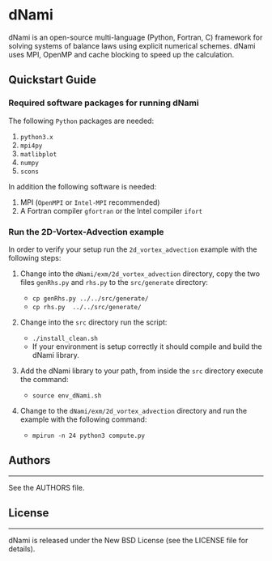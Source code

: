 # dNami

dNami is an open-source multi-language (Python, Fortran, C) framework for solving systems of balance laws using explicit numerical schemes. 
dNami uses MPI, OpenMP and cache blocking to speed up the calculation.

## Quickstart Guide

### Required software packages for running dNami
The following `Python` packages are needed:
1. `python3.x`
2. `mpi4py`
3. `matlibplot`
4. `numpy`
5. `scons` 

In addition the following software is needed:
1. MPI (`OpenMPI` or `Intel-MPI` recommended)
2. A Fortran compiler `gfortran` or the Intel compiler `ifort`

### Run the 2D-Vortex-Advection example
In order to verify your setup run the `2d_vortex_advection` example with
the following steps:

1. Change into the `dNami/exm/2d_vortex_advection` directory, copy the two files `genRhs.py` and `rhs.py` to the
`src/generate` directory:
     * `cp genRhs.py ../../src/generate/`
     * `cp rhs.py  ../../src/generate/`

2. Change into the `src` directory run the script: 
     * `./install_clean.sh`
     * If your environment is setup correctly it should compile and build the dNami library.

3. Add the dNami library to your path, from inside the `src` directory execute the command:
     * `source env_dNami.sh`

4. Change to the `dNami/exm/2d_vortex_advection` directory and run the example with the
following command:
     * `mpirun -n 24 python3 compute.py` 


## Authors
-------
See the AUTHORS file.

## License
-------
dNami is released under the New BSD License (see the LICENSE file for details).
